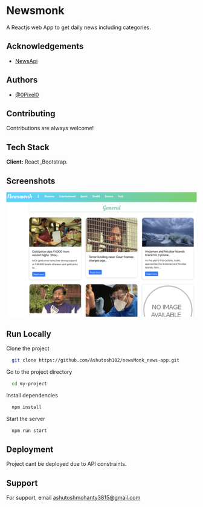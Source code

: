 
# Newsmonk
 A Reactjs web App to get daily news including categories.
 
## Acknowledgements

 - [NewsApi](https://newsapi.org)
 


## Authors

- [@0Pixel0](https://www.github.com/Ashutosh102)


## Contributing

Contributions are always welcome!




## Tech Stack

**Client:** React ,Bootstrap.



## Screenshots

![App Screenshot](https://github.com/0Pixel0/news-monk/blob/master/public/Screenshot%202022-03-20%20at%205.21.11%20PM.png)


## Run Locally

Clone the project

```bash
  git clone https://github.com/Ashutosh102/newsMonk_news-app.git
```

Go to the project directory

```bash
  cd my-project
```

Install dependencies

```bash
  npm install
```

Start the server

```bash
  npm run start
```


## Deployment

Project cant be deployed due to API constraints.
## Support

For support, email ashutoshmohanty3815@gmail.com


